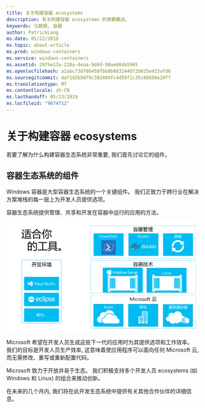 ```yaml
---
title: 关于构建容器 ecosystems
description: 有关构建容器 ecosystems 的简要概述。
keywords: 元数据, 容器
author: PatrickLang
ms.date: 05/22/2019
ms.topic: about-article
ms.prod: windows-containers
ms.service: windows-containers
ms.assetid: 29fbe13a-228a-4eaa-9d4d-90ae60da5965
ms.openlocfilehash: a1abc73d706458fbb8b8d3244072b025e433afd6
ms.sourcegitcommit: daf1d2b5879c382404fc4d59f1c35c88650e20f7
ms.translationtype: MT
ms.contentlocale: zh-CN
ms.lasthandoff: 05/23/2019
ms.locfileid: "9674712"
---
```

# <a name="about-building-container-ecosystems"></a>关于构建容器 ecosystems

若要了解为什么构建容器生态系统非常重要, 我们首先讨论它的组件。

## <a name="components-of-a-container-ecosystem"></a>容器生态系统的组件

Windows 容器是大型容器生态系统的一个关键组件。 我们正致力于跨行业在解决方案堆栈的每一层上为开发人员提供选项。

容器生态系统提供管理、共享和开发在容器中运行的应用的方法。

![](media/containerEcosystem.png)

Microsoft 希望在开发人员生成这些下一代的应用时为其提供选项和工作效率。 我们的目标是开发人员生产效率, 这意味着使应用程序可以面向任何 Microsoft 云, 而无需修改、重写或重新配置代码。

Microsoft 致力于开放并易于生态。 我们积极支持多个开发人员 ecosystems (如 Windows 和 Linux) 的组合来推动创新。

在未来的几个月内, 我们将在此开发生态系统中提供有关其他合作伙伴的详细信息。